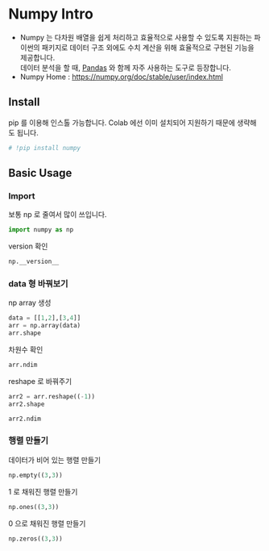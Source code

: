 # Numpy Intro
* Numpy 는 다차원 배열을 쉽게 처리하고 효율적으로 사용할 수 있도록 지원하는 파이썬의 패키지로 데이터 구조 외에도 수치 계산을 위해 효율적으로 구현된 기능을 제공합니다.<BR>
데이터 분석을 할 때, [Pandas](https://pandas.pydata.org/) 와 함께 자주 사용하는 도구로 등장합니다.
* Numpy Home : https://numpy.org/doc/stable/user/index.html    

## Install
pip 를 이용해 인스톨 가능합니다. Colab 에선 이미 설치되어 지원하기 때문에 생략해도 됩니다.


```python
# !pip install numpy
```

## Basic Usage

### Import
보통 np 로 줄여서 많이 쓰입니다.


```python
import numpy as np
```

version 확인


```python
np.__version__
```

### data 형 바꿔보기

np array 생성


```python
data = [[1,2],[3,4]]
arr = np.array(data)
arr.shape
```

차원수 확인


```python
arr.ndim
```

reshape 로 바꿔주기


```python
arr2 = arr.reshape((-1))
arr2.shape
```


```python
arr2.ndim
```

### 행렬 만들기

데이터가 비어 있는 행렬 만들기


```python
np.empty((3,3))
```

1 로 채워진 행렬 만들기


```python
np.ones((3,3))
```

0 으로 채워진 행렬 만들기


```python
np.zeros((3,3))
```
